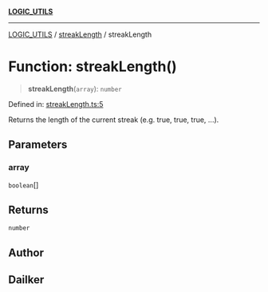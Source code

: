 [**LOGIC_UTILS**](../../README.md)

***

[LOGIC_UTILS](../../README.md) / [streakLength](../README.md) / streakLength

# Function: streakLength()

> **streakLength**(`array`): `number`

Defined in: [streakLength.ts:5](https://github.com/dailker/everyutil/blob/9ec04d41a381dab61073bf86e9abc70eaf55066d/src/logic/streakLength.ts#L5)

Returns the length of the current streak (e.g. true, true, true, ...).

## Parameters

### array

`boolean`[]

## Returns

`number`

## Author

## Dailker
